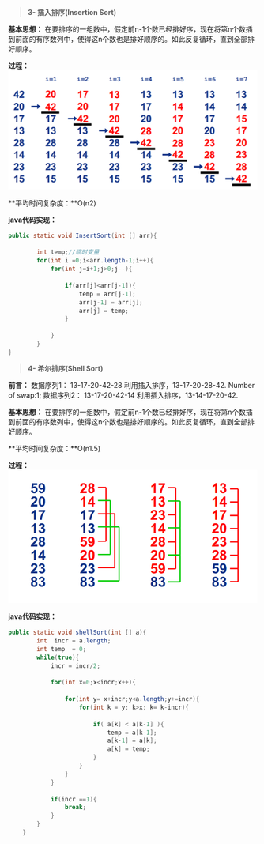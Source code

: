 > **3- 插入排序(Insertion Sort)**

**基本思想：**
在要排序的一组数中，假定前n-1个数已经排好序，现在将第n个数插到前面的有序数列中，使得这n个数也是排好顺序的。如此反复循环，直到全部排好顺序。

**过程：**
![插入排序](https://github.com/ZM-Fight/Android_Notes/blob/master/%E6%8E%92%E5%BA%8F%E7%AE%97%E6%B3%95(Java)/%E6%8F%92%E5%85%A5%E6%8E%92%E5%BA%8F.png )

**平均时间复杂度：**O(n2)

**java代码实现：**
``` java
public static void InsertSort(int [] arr){
		
		int temp;//临时变量
		for(int i =0;i<arr.length-1;i++){
			for(int j=i+1;j>0;j--){
				
				if(arr[j]<arr[j-1]){
					temp = arr[j-1];
					arr[j-1] = arr[j];
					arr[j] = temp;
				}
				
			}
		}	
}
```

> **4- 希尔排序(Shell Sort)**

**前言：**
数据序列1： 13-17-20-42-28  利用插入排序，13-17-20-28-42. Number of swap:1;
数据序列2： 13-17-20-42-14  利用插入排序，13-14-17-20-42.


**基本思想：**
在要排序的一组数中，假定前n-1个数已经排好序，现在将第n个数插到前面的有序数列中，使得这n个数也是排好顺序的。如此反复循环，直到全部排好顺序。

**平均时间复杂度：**O(n1.5)

**过程：**
![希尔排序](https://github.com/ZM-Fight/Android_Notes/blob/master/%E6%8E%92%E5%BA%8F%E7%AE%97%E6%B3%95(Java)/%E5%B8%8C%E5%B0%94%E6%8E%92%E5%BA%8F.png )


**java代码实现：**
``` java
public static void shellSort(int [] a){
		int  incr = a.length;
		int temp  = 0;
		while(true){
			incr = incr/2;
			
			for(int x=0;x<incr;x++){
				
				for(int y= x+incr;y<a.length;y+=incr){
					for(int k = y; k>x; k= k-incr){
						
						if( a[k] < a[k-1] ){
							temp = a[k-1];
							a[k-1] = a[k];
							a[k] = temp;
						}
					}
				}
			}
			
			if(incr ==1){
				break;
			}
		}
	}
```
